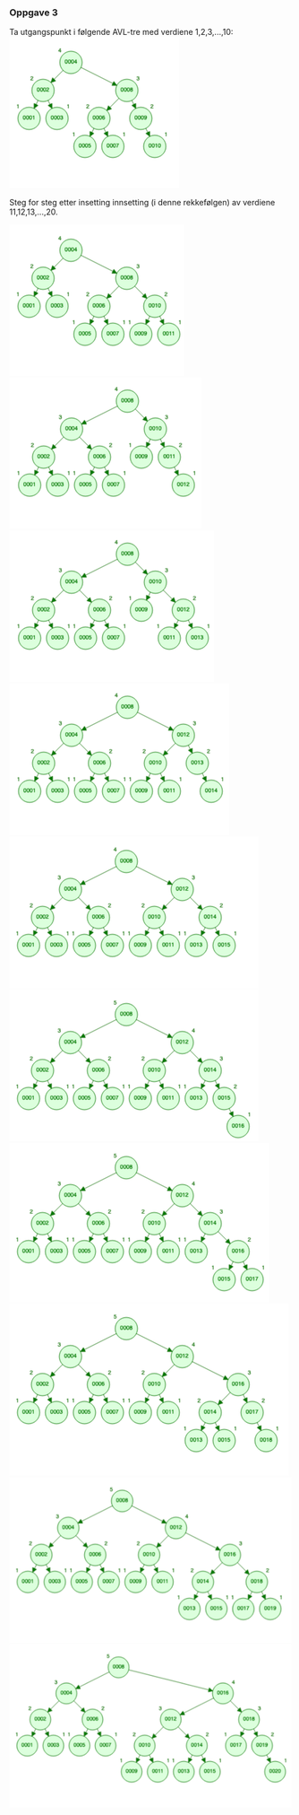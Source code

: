 ### Oppgave 3
Ta utgangspunkt i følgende AVL-tre med verdiene 1,2,3,...,10:
![img.png](img.png)

Steg for steg etter insetting innsetting (i denne rekkefølgen) av verdiene 11,12,13,...,20. 

![img_1.png](img_1.png)
![img_2.png](img_2.png)
![img_3.png](img_3.png)
![img_4.png](img_4.png)
![img_7.png](img_7.png)
![img_5.png](img_5.png)
![img_6.png](img_6.png)
![img_8.png](img_8.png)
![img_9.png](img_9.png)
![img_10.png](img_10.png)